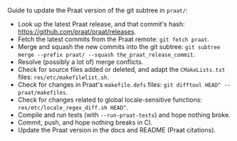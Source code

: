 Guide to update the Praat version of the git subtree in `praat/`:
- Look up the latest Praat release, and that commit's hash: https://github.com/praat/praat/releases.
- Fetch the latest commits from the Praat remote: `git fetch praat`.
- Merge and squash the new commits into the git subtree: `git subtree merge --prefix praat/ --squash the_praat_release_commit`.
- Resolve (possibly a lot of) merge conflicts.
- Check for source files added or deleted, and adapt the `CMakeLists.txt` files: `res/etc/makefilelist.sh`.
- Check for changes in Praat's `makefile.defs` files: `git difftool HEAD^ -- praat/makefiles`.
- Check for changes related to global locale-sensitive functions: `res/etc/locale_regex_diff.sh HEAD^`.
- Compile and run tests (with `--run-praat-tests`) and hope nothing broke.
- Commit, push, and hope nothing breaks in CI.
- Update the Praat version in the docs and README (Praat citations).
